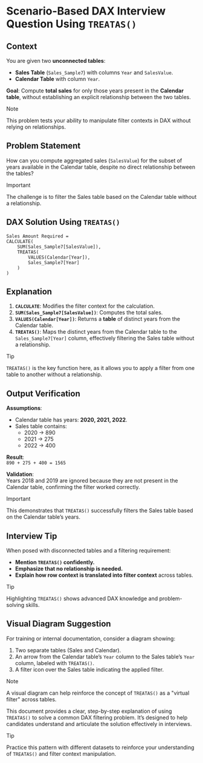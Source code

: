 # Scenario-Based DAX Interview Question Using `TREATAS()`  

## **Context**  

You are given two **unconnected tables**:  
- **Sales Table** (`Sales_Sample7`) with columns `Year` and `SalesValue`.  
- **Calendar Table** with column `Year`.  

**Goal**: Compute **total sales** for only those years present in the **Calendar table**, without establishing an explicit relationship between the two tables.  

> [!NOTE]  
> This problem tests your ability to manipulate filter contexts in DAX without relying on relationships.  

## **Problem Statement**  
How can you compute aggregated sales (`SalesValue`) for the subset of years available in the Calendar table, despite no direct relationship between the tables?  

> [!IMPORTANT]  
> The challenge is to filter the Sales table based on the Calendar table without a relationship.  

## **DAX Solution Using `TREATAS()`**  

```dax  
Sales Amount Required =  
CALCULATE(  
    SUM(Sales_Sample7[SalesValue]),  
    TREATAS(  
        VALUES(Calendar[Year]),  
        Sales_Sample7[Year]  
    )  
)  
```  
## **Explanation**  

1. **`CALCULATE`**: Modifies the filter context for the calculation.  
2. **`SUM(Sales_Sample7[SalesValue])`**: Computes the total sales.  
3. **`VALUES(Calendar[Year])`**: Returns a **table** of distinct years from the Calendar table.  
4. **`TREATAS()`**: Maps the distinct years from the Calendar table to the `Sales_Sample7[Year]` column, effectively filtering the Sales table without a relationship.  

> [!TIP]  
> `TREATAS()` is the key function here, as it allows you to apply a filter from one table to another without a relationship.  

## **Output Verification**  

**Assumptions**:  
- Calendar table has years: **2020, 2021, 2022**.  
- Sales table contains:  
  - 2020 → 890  
  - 2021 → 275  
  - 2022 → 400  

**Result**:  
`890 + 275 + 400 = 1565`  

**Validation**:  
Years 2018 and 2019 are ignored because they are not present in the Calendar table, confirming the filter worked correctly.  

> [!IMPORTANT]  
> This demonstrates that `TREATAS()` successfully filters the Sales table based on the Calendar table’s years.  

## **Interview Tip**  

When posed with disconnected tables and a filtering requirement:  
- **Mention `TREATAS()` confidently.**  
- **Emphasize that no relationship is needed.**  
- **Explain how row context is translated into filter context** across tables.  

> [!TIP]  
> Highlighting `TREATAS()` shows advanced DAX knowledge and problem-solving skills.  

## **Visual Diagram Suggestion**  

For training or internal documentation, consider a diagram showing:  
1. Two separate tables (Sales and Calendar).  
2. An arrow from the Calendar table’s `Year` column to the Sales table’s `Year` column, labeled with `TREATAS()`.  
3. A filter icon over the Sales table indicating the applied filter.  

> [!NOTE]  
> A visual diagram can help reinforce the concept of `TREATAS()` as a "virtual filter" across tables.  

This document provides a clear, step-by-step explanation of using `TREATAS()` to solve a common DAX filtering problem. It’s designed to help candidates understand and articulate the solution effectively in interviews. 

> [!TIP]  
> Practice this pattern with different datasets to reinforce your understanding of `TREATAS()` and filter context manipulation.  
